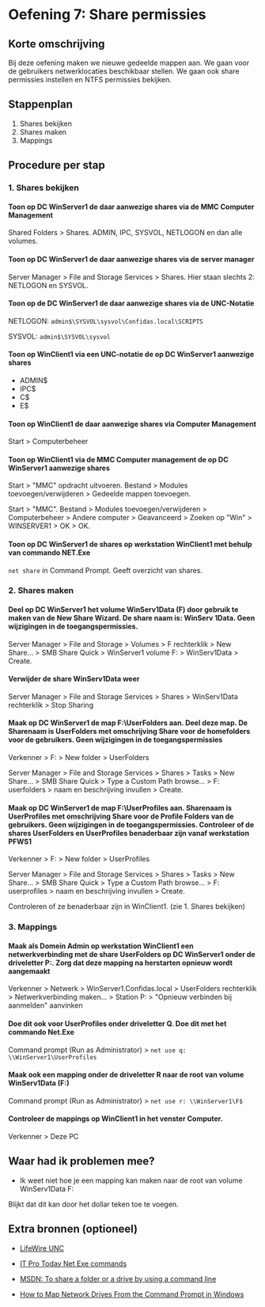 # Oefening 7: Share permissies

## Korte omschrijving

Bij deze oefening maken we nieuwe gedeelde mappen aan. We gaan voor de gebruikers netwerklocaties beschikbaar stellen. We gaan ook share permissies instellen en NTFS permissies bekijken.

## Stappenplan

1. Shares bekijken
2. Shares maken
3. Mappings

## Procedure per stap

### 1. Shares bekijken

#### Toon op DC WinServer1 de daar aanwezige shares via de MMC Computer Management

Shared Folders > Shares. ADMIN, IPC, SYSVOL, NETLOGON en dan alle volumes.

#### Toon op DC WinServer1 de daar aanwezige shares via de server manager

Server Manager > File and Storage Services > Shares. Hier staan slechts 2: NETLOGON en SYSVOL. 

#### Toon op de DC WinServer1 de daar aanwezige shares via de UNC-Notatie

NETLOGON: `admin$\SYSVOL\sysvol\Confidas.local\SCRIPTS`

SYSVOL: `admin$\SYSVOL\sysvol`

#### Toon op WinClient1 via een UNC-notatie de op DC WinServer1 aanwezige shares

- ADMIN$
- IPC$
- C$
- E$

#### Toon op WinClient1 de daar aanwezige shares via Computer Management

Start > Computerbeheer

#### Toon op WinClient1 via de MMC Computer management de op DC WinServer1 aanwezige shares

Start > "MMC" opdracht uitvoeren. Bestand > Modules toevoegen/verwijderen > Gedeelde mappen toevoegen. 

Start > "MMC". Bestand > Modules toevoegen/verwijderen > Computerbeheer > Andere computer > Geavanceerd > Zoeken op "Win" > WINSERVER1 > OK > OK. 

#### Toon op DC WinServer1 de shares op werkstation WinClient1 met behulp van commando NET.Exe

`net share` in Command Prompt. Geeft overzicht van shares. 

### 2. Shares maken

#### Deel op DC WinServer1 het volume WinServ1Data (F) door gebruik te maken van de New Share Wizard. De share naam is: WinServ 1Data. Geen wijzigingen in de toegangspermissies.

Server Manager > File and Storage > Volumes > F rechterklik > New Share... > SMB Share Quick > WinServer1 volume F: > WinServ1Data > Create. 

#### Verwijder de share WinServ1Data weer

Server Manager > File and Storage Services > Shares > WinServ1Data rechterklik > Stop Sharing

#### Maak op DC WinServer1 de map F:\UserFolders aan. Deel deze map. De Sharenaam is UserFolders met omschrijving Share voor de homefolders voor de gebruikers. Geen wijzigingen in de toegangspermissies

Verkenner > F: > New folder > UserFolders

Server Manager > File and Storage Services > Shares > Tasks > New Share... > SMB Share Quick > Type a Custom Path browse... > F: userfolders > naam en beschrijving invullen > Create.

#### Maak op DC WinServer1 de map F:\UserProfiles aan. Sharenaam is UserProfiles met omschrijving Share voor de Profile Folders van de gebruikers. Geen wijzigingen in de toegangspermissies. Controleer of de shares UserFolders en UserProfiles benaderbaar zijn vanaf werkstation PFWS1

Verkenner > F: > New folder > UserProfiles

Server Manager > File and Storage Services > Shares > Tasks > New Share... > SMB Share Quick > Type a Custom Path browse... > F: userprofiles > naam en beschrijving invullen > Create.

Controleren of ze benaderbaar zijn in WinClient1. (zie 1. Shares bekijken)

### 3. Mappings

#### Maak als Domein Admin op werkstation WinClient1 een netwerkverbinding met de share UserFolders op DC WinServer1 onder de driveletter P:. Zorg dat deze mapping na herstarten opnieuw wordt aangemaakt

Verkenner > Netwerk > WinServer1.Confidas.local > UserFolders rechterklik > Netwerkverbinding maken... > Station P: > "Opnieuw verbinden bij aanmelden" aanvinken

#### Doe dit ook voor UserProfiles onder driveletter Q. Doe dit met het commando Net.Exe

Command prompt (Run as Administrator) >  `net use q: \\WinServer1\UserProfiles` 

#### Maak ook een mapping onder de driveletter R naar de root van volume WinServ1Data (F:)

Command prompt (Run as Administrator) > `net use r: \\WinServer1\F$`

#### Controleer de mappings op WinClient1 in het venster Computer.

Verkenner > Deze PC

## Waar had ik problemen mee?

* Ik weet niet hoe je een mapping kan maken naar de root van volume WinServ1Data F: 

Blijkt dat dit kan door het dollar teken toe te voegen. 

## Extra bronnen (optioneel)

- [LifeWire UNC](https://www.lifewire.com/unc-universal-naming-convention-818230)

- [IT Pro Today Net Exe commands](http://www.itprotoday.com/management-mobility/netexe-reference)

- [MSDN: To share a folder or a drive by using a command line ](https://technet.microsoft.com/en-us/library/cc770880.aspx)

- [How to Map Network Drives From the Command Prompt in Windows](https://www.howtogeek.com/118452/how-to-map-network-drives-from-the-command-prompt-in-windows/)